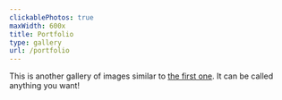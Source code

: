 ```yaml
---
clickablePhotos: true
maxWidth: 600x
title: Portfolio
type: gallery
url: /portfolio
---
```


This is another gallery of images similar to [the first one](/hugo-theme-sam/gallery). It can be called anything you want!
